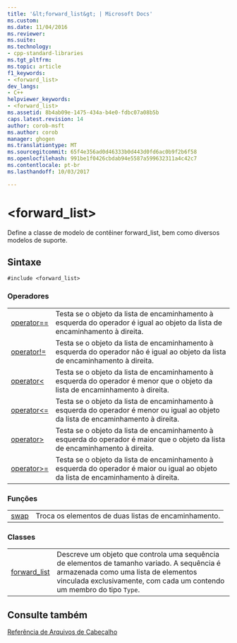 ```yaml
---
title: '&lt;forward_list&gt; | Microsoft Docs'
ms.custom: 
ms.date: 11/04/2016
ms.reviewer: 
ms.suite: 
ms.technology:
- cpp-standard-libraries
ms.tgt_pltfrm: 
ms.topic: article
f1_keywords:
- <forward_list>
dev_langs:
- C++
helpviewer_keywords:
- <forward_list>
ms.assetid: 8b4ab09e-1475-434a-b4e0-fdbc07a08b5b
caps.latest.revision: 14
author: corob-msft
ms.author: corob
manager: ghogen
ms.translationtype: MT
ms.sourcegitcommit: 65f4e356ad0d46333b0d443d0fd6ac0b9f2b6f58
ms.openlocfilehash: 991be1f0426cbdab94e5587a599632311a4c42c7
ms.contentlocale: pt-br
ms.lasthandoff: 10/03/2017

---
```

# <a name="ltforwardlistgt"></a>&lt;forward_list&gt;
Define a classe de modelo de contêiner forward_list, bem como diversos modelos de suporte.  
  
## <a name="syntax"></a>Sintaxe  
  
```  
#include <forward_list>  
```  
  
### <a name="operators"></a>Operadores  
  
|||  
|-|-|  
|[operator==](../standard-library/forward-list-operators.md#op_eq_eq)|Testa se o objeto da lista de encaminhamento à esquerda do operador é igual ao objeto da lista de encaminhamento à direita.|  
|[operator!=](../standard-library/forward-list-operators.md#op_neq)|Testa se o objeto da lista de encaminhamento à esquerda do operador não é igual ao objeto da lista de encaminhamento à direita.|  
|[operator<](../standard-library/forward-list-operators.md#op_lt)|Testa se o objeto da lista de encaminhamento à esquerda do operador é menor que o objeto da lista de encaminhamento à direita.|  
|[operator<=](../standard-library/forward-list-operators.md#op_lt_eq)|Testa se o objeto da lista de encaminhamento à esquerda do operador é menor ou igual ao objeto da lista de encaminhamento à direita.|  
|[operator>](../standard-library/forward-list-operators.md#op_gt)|Testa se o objeto da lista de encaminhamento à esquerda do operador é maior que o objeto da lista de encaminhamento à direita.|  
|[operator>=](../standard-library/forward-list-operators.md#op_lt_eq)|Testa se o objeto da lista de encaminhamento à esquerda do operador é maior ou igual ao objeto da lista de encaminhamento à direita.|  
  
### <a name="functions"></a>Funções  
  
|||  
|-|-|  
|[swap](../standard-library/forward-list-functions.md#swap)|Troca os elementos de duas listas de encaminhamento.|  
  
### <a name="classes"></a>Classes  
  
|||  
|-|-|  
|[forward_list](../standard-library/forward-list-class.md)|Descreve um objeto que controla uma sequência de elementos de tamanho variado. A sequência é armazenada como uma lista de elementos vinculada exclusivamente, com cada um contendo um membro do tipo `Type`.|  
  
## <a name="see-also"></a>Consulte também  
 [Referência de Arquivos de Cabeçalho](../standard-library/cpp-standard-library-header-files.md)




